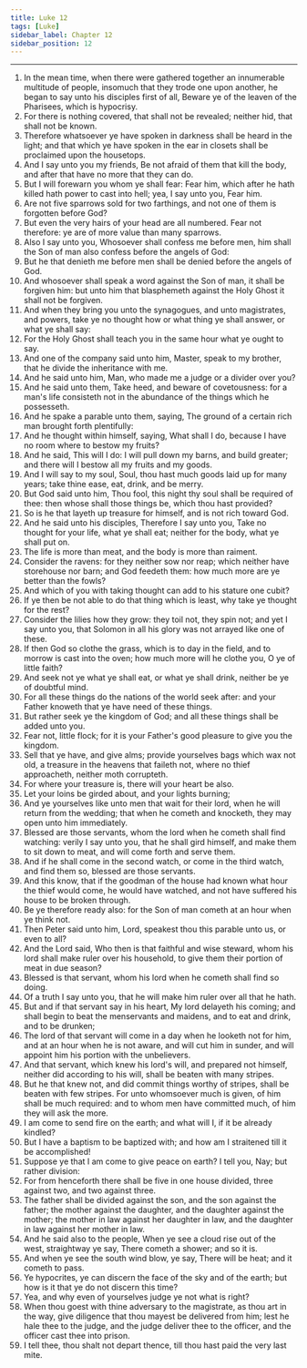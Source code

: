 ```yaml
---
title: Luke 12
tags: [Luke]
sidebar_label: Chapter 12
sidebar_position: 12
---
```


---
1. In the mean time, when there were gathered together an innumerable multitude of people, insomuch that they trode one upon another, he began to say unto his disciples first of all, Beware ye of the leaven of the Pharisees, which is hypocrisy.
2. For there is nothing covered, that shall not be revealed; neither hid, that shall not be known.
3. Therefore whatsoever ye have spoken in darkness shall be heard in the light; and that which ye have spoken in the ear in closets shall be proclaimed upon the housetops.
4. And I say unto you my friends, Be not afraid of them that kill the body, and after that have no more that they can do.
5. But I will forewarn you whom ye shall fear: Fear him, which after he hath killed hath power to cast into hell; yea, I say unto you, Fear him.
6. Are not five sparrows sold for two farthings, and not one of them is forgotten before God?
7. But even the very hairs of your head are all numbered. Fear not therefore: ye are of more value than many sparrows.
8. Also I say unto you, Whosoever shall confess me before men, him shall the Son of man also confess before the angels of God:
9. But he that denieth me before men shall be denied before the angels of God.
10. And whosoever shall speak a word against the Son of man, it shall be forgiven him: but unto him that blasphemeth against the Holy Ghost it shall not be forgiven.
11. And when they bring you unto the synagogues, and unto magistrates, and powers, take ye no thought how or what thing ye shall answer, or what ye shall say:
12. For the Holy Ghost shall teach you in the same hour what ye ought to say.
13. And one of the company said unto him, Master, speak to my brother, that he divide the inheritance with me.
14. And he said unto him, Man, who made me a judge or a divider over you?
15. And he said unto them, Take heed, and beware of covetousness: for a man's life consisteth not in the abundance of the things which he possesseth.
16. And he spake a parable unto them, saying, The ground of a certain rich man brought forth plentifully:
17. And he thought within himself, saying, What shall I do, because I have no room where to bestow my fruits?
18. And he said, This will I do: I will pull down my barns, and build greater; and there will I bestow all my fruits and my goods.
19. And I will say to my soul, Soul, thou hast much goods laid up for many years; take thine ease, eat, drink, and be merry.
20. But God said unto him, Thou fool, this night thy soul shall be required of thee: then whose shall those things be, which thou hast provided?
21. So is he that layeth up treasure for himself, and is not rich toward God.
22. And he said unto his disciples, Therefore I say unto you, Take no thought for your life, what ye shall eat; neither for the body, what ye shall put on.
23. The life is more than meat, and the body is more than raiment.
24. Consider the ravens: for they neither sow nor reap; which neither have storehouse nor barn; and God feedeth them: how much more are ye better than the fowls?
25. And which of you with taking thought can add to his stature one cubit?
26. If ye then be not able to do that thing which is least, why take ye thought for the rest?
27. Consider the lilies how they grow: they toil not, they spin not; and yet I say unto you, that Solomon in all his glory was not arrayed like one of these.
28. If then God so clothe the grass, which is to day in the field, and to morrow is cast into the oven; how much more will he clothe you, O ye of little faith?
29. And seek not ye what ye shall eat, or what ye shall drink, neither be ye of doubtful mind.
30. For all these things do the nations of the world seek after: and your Father knoweth that ye have need of these things.
31. But rather seek ye the kingdom of God; and all these things shall be added unto you.
32. Fear not, little flock; for it is your Father's good pleasure to give you the kingdom.
33. Sell that ye have, and give alms; provide yourselves bags which wax not old, a treasure in the heavens that faileth not, where no thief approacheth, neither moth corrupteth.
34. For where your treasure is, there will your heart be also.
35. Let your loins be girded about, and your lights burning;
36. And ye yourselves like unto men that wait for their lord, when he will return from the wedding; that when he cometh and knocketh, they may open unto him immediately.
37. Blessed are those servants, whom the lord when he cometh shall find watching: verily I say unto you, that he shall gird himself, and make them to sit down to meat, and will come forth and serve them.
38. And if he shall come in the second watch, or come in the third watch, and find them so, blessed are those servants.
39. And this know, that if the goodman of the house had known what hour the thief would come, he would have watched, and not have suffered his house to be broken through.
40. Be ye therefore ready also: for the Son of man cometh at an hour when ye think not.
41. Then Peter said unto him, Lord, speakest thou this parable unto us, or even to all?
42. And the Lord said, Who then is that faithful and wise steward, whom his lord shall make ruler over his household, to give them their portion of meat in due season?
43. Blessed is that servant, whom his lord when he cometh shall find so doing.
44. Of a truth I say unto you, that he will make him ruler over all that he hath.
45. But and if that servant say in his heart, My lord delayeth his coming; and shall begin to beat the menservants and maidens, and to eat and drink, and to be drunken;
46. The lord of that servant will come in a day when he looketh not for him, and at an hour when he is not aware, and will cut him in sunder, and will appoint him his portion with the unbelievers.
47. And that servant, which knew his lord's will, and prepared not himself, neither did according to his will, shall be beaten with many stripes.
48. But he that knew not, and did commit things worthy of stripes, shall be beaten with few stripes. For unto whomsoever much is given, of him shall be much required: and to whom men have committed much, of him they will ask the more.
49. I am come to send fire on the earth; and what will I, if it be already kindled?
50. But I have a baptism to be baptized with; and how am I straitened till it be accomplished!
51. Suppose ye that I am come to give peace on earth? I tell you, Nay; but rather division:
52. For from henceforth there shall be five in one house divided, three against two, and two against three.
53. The father shall be divided against the son, and the son against the father; the mother against the daughter, and the daughter against the mother; the mother in law against her daughter in law, and the daughter in law against her mother in law.
54. And he said also to the people, When ye see a cloud rise out of the west, straightway ye say, There cometh a shower; and so it is.
55. And when ye see the south wind blow, ye say, There will be heat; and it cometh to pass.
56. Ye hypocrites, ye can discern the face of the sky and of the earth; but how is it that ye do not discern this time?
57. Yea, and why even of yourselves judge ye not what is right?
58. When thou goest with thine adversary to the magistrate, as thou art in the way, give diligence that thou mayest be delivered from him; lest he hale thee to the judge, and the judge deliver thee to the officer, and the officer cast thee into prison.
59. I tell thee, thou shalt not depart thence, till thou hast paid the very last mite.